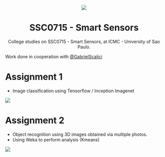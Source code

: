 <p align="center">
  <img src="https://i.imgur.com/d9lVjFL.gif"/>
  <h1 align="center">SSC0715 - Smart Sensors</h1>
  <p align="center">College studies on  SSC0715 - Smart Sensors, at ICMC - University of Sao Paulo.</p>
</p>

Work done in cooperation with [@GabrielScalici](https://github.com/GabrielScalici)

# Assignment 1
* Image classification using Tensorflow / Inception Imagenet

![](https://camo.githubusercontent.com/18a0bdb4a95faca666825bc0192cec494a3574d2/68747470733a2f2f692e696d6775722e636f6d2f6b4b58336845372e706e67)

# Assignment 2
* Object recognition using 3D images obtained via multiple photos. 
* Using Weka to perform analysis (Kmeans)

![](https://i.imgur.com/hmluMIw.png)
